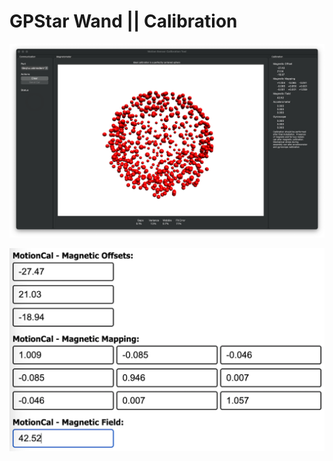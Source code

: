 <h1><span class="logo-icon"></span> GPStar Wand || Calibration</h1>


![MotionCal Software](images/MotionCal.png)



![MotionCal Software](images/Calibrations.png)
